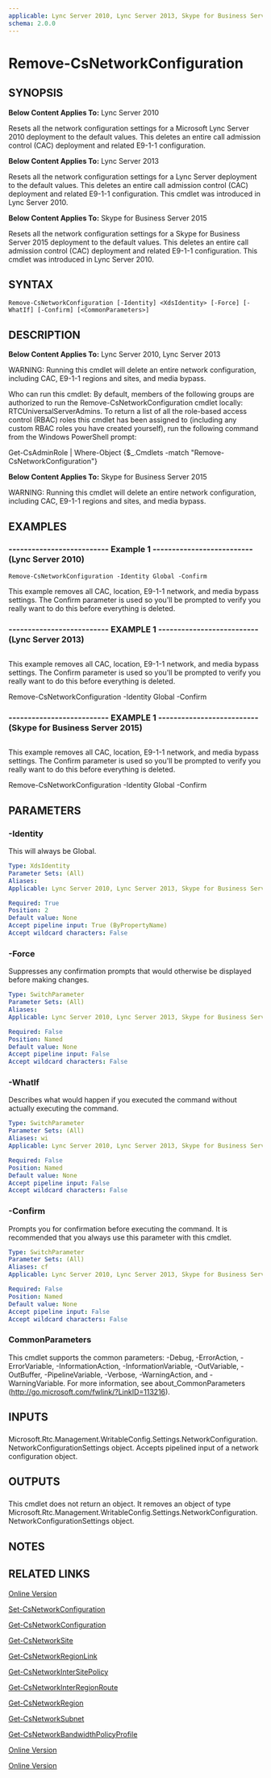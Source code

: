 ```yaml
---
applicable: Lync Server 2010, Lync Server 2013, Skype for Business Server 2015
schema: 2.0.0
---
```


# Remove-CsNetworkConfiguration

## SYNOPSIS
**Below Content Applies To:** Lync Server 2010

Resets all the network configuration settings for a Microsoft Lync Server 2010 deployment to the default values.
This deletes an entire call admission control (CAC) deployment and related E9-1-1 configuration.

**Below Content Applies To:** Lync Server 2013

Resets all the network configuration settings for a Lync Server deployment to the default values.
This deletes an entire call admission control (CAC) deployment and related E9-1-1 configuration.
This cmdlet was introduced in Lync Server 2010.

**Below Content Applies To:** Skype for Business Server 2015

Resets all the network configuration settings for a Skype for Business Server 2015 deployment to the default values.
This deletes an entire call admission control (CAC) deployment and related E9-1-1 configuration.
This cmdlet was introduced in Lync Server 2010.



## SYNTAX

```
Remove-CsNetworkConfiguration [-Identity] <XdsIdentity> [-Force] [-WhatIf] [-Confirm] [<CommonParameters>]
```

## DESCRIPTION
**Below Content Applies To:** Lync Server 2010, Lync Server 2013

WARNING: Running this cmdlet will delete an entire network configuration, including CAC, E9-1-1 regions and sites, and media bypass.

Who can run this cmdlet: By default, members of the following groups are authorized to run the Remove-CsNetworkConfiguration cmdlet locally: RTCUniversalServerAdmins.
To return a list of all the role-based access control (RBAC) roles this cmdlet has been assigned to (including any custom RBAC roles you have created yourself), run the following command from the Windows PowerShell prompt:

Get-CsAdminRole | Where-Object {$_.Cmdlets -match "Remove-CsNetworkConfiguration"}

**Below Content Applies To:** Skype for Business Server 2015

WARNING: Running this cmdlet will delete an entire network configuration, including CAC, E9-1-1 regions and sites, and media bypass.



## EXAMPLES

### -------------------------- Example 1 -------------------------- (Lync Server 2010)
```
Remove-CsNetworkConfiguration -Identity Global -Confirm
```

This example removes all CAC, location, E9-1-1 network, and media bypass settings.
The Confirm parameter is used so you'll be prompted to verify you really want to do this before everything is deleted.

### -------------------------- EXAMPLE 1 -------------------------- (Lync Server 2013)
```

```

This example removes all CAC, location, E9-1-1 network, and media bypass settings.
The Confirm parameter is used so you'll be prompted to verify you really want to do this before everything is deleted.

Remove-CsNetworkConfiguration -Identity Global -Confirm

### -------------------------- EXAMPLE 1 -------------------------- (Skype for Business Server 2015)
```

```

This example removes all CAC, location, E9-1-1 network, and media bypass settings.
The Confirm parameter is used so you'll be prompted to verify you really want to do this before everything is deleted.

Remove-CsNetworkConfiguration -Identity Global -Confirm

## PARAMETERS

### -Identity
This will always be Global.

```yaml
Type: XdsIdentity
Parameter Sets: (All)
Aliases: 
Applicable: Lync Server 2010, Lync Server 2013, Skype for Business Server 2015

Required: True
Position: 2
Default value: None
Accept pipeline input: True (ByPropertyName)
Accept wildcard characters: False
```

### -Force
Suppresses any confirmation prompts that would otherwise be displayed before making changes.

```yaml
Type: SwitchParameter
Parameter Sets: (All)
Aliases: 
Applicable: Lync Server 2010, Lync Server 2013, Skype for Business Server 2015

Required: False
Position: Named
Default value: None
Accept pipeline input: False
Accept wildcard characters: False
```

### -WhatIf
Describes what would happen if you executed the command without actually executing the command.

```yaml
Type: SwitchParameter
Parameter Sets: (All)
Aliases: wi
Applicable: Lync Server 2010, Lync Server 2013, Skype for Business Server 2015

Required: False
Position: Named
Default value: None
Accept pipeline input: False
Accept wildcard characters: False
```

### -Confirm
Prompts you for confirmation before executing the command.
It is recommended that you always use this parameter with this cmdlet.

```yaml
Type: SwitchParameter
Parameter Sets: (All)
Aliases: cf
Applicable: Lync Server 2010, Lync Server 2013, Skype for Business Server 2015

Required: False
Position: Named
Default value: None
Accept pipeline input: False
Accept wildcard characters: False
```

### CommonParameters
This cmdlet supports the common parameters: -Debug, -ErrorAction, -ErrorVariable, -InformationAction, -InformationVariable, -OutVariable, -OutBuffer, -PipelineVariable, -Verbose, -WarningAction, and -WarningVariable. For more information, see about_CommonParameters (http://go.microsoft.com/fwlink/?LinkID=113216).

## INPUTS

###  
Microsoft.Rtc.Management.WritableConfig.Settings.NetworkConfiguration.NetworkConfigurationSettings object.
Accepts pipelined input of a network configuration object.

## OUTPUTS

###  
This cmdlet does not return an object.
It removes an object of type Microsoft.Rtc.Management.WritableConfig.Settings.NetworkConfiguration.NetworkConfigurationSettings object.

## NOTES

## RELATED LINKS

[Online Version](http://technet.microsoft.com/EN-US/library/d6945015-67f7-4f04-87ae-7cb977650d96(OCS.14).aspx)

[Set-CsNetworkConfiguration]()

[Get-CsNetworkConfiguration]()

[Get-CsNetworkSite]()

[Get-CsNetworkRegionLink]()

[Get-CsNetworkInterSitePolicy]()

[Get-CsNetworkInterRegionRoute]()

[Get-CsNetworkRegion]()

[Get-CsNetworkSubnet]()

[Get-CsNetworkBandwidthPolicyProfile]()

[Online Version](http://technet.microsoft.com/EN-US/library/d6945015-67f7-4f04-87ae-7cb977650d96(OCS.15).aspx)

[Online Version](http://technet.microsoft.com/EN-US/library/d6945015-67f7-4f04-87ae-7cb977650d96(OCS.16).aspx)

